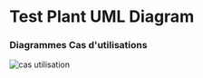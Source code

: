 # Test Plant UML Diagram

### Diagrammes Cas d'utilisations

![cas utilisation](http://www.plantuml.com/plantuml/png/VLFDRXCn4BxxAKPxAGX5QadQa6grAYe_TzhUUZ7hIMhmZYDxZ430kt3DS-J5iBqkMZaakSryFz-EPtBZMJeEWn46rmnimUdD4uFI3dlMbeJisJfuO6sqbup1WVJGJEj7QjkjquDqFxgkAOAtMadYKhp3GPAAt6TG3PgqPoSvDpT837VelZtRjwt7tfBAbezKe4Q8QMxxQpOhEGVzIMGDrUaYJIffOn2QU_qLsJRmKq3y1O-zz0WFjnVvgsuj-M0OqyXWpf0y3fyDfagX1zPzLFkcqhu-r0Ogv9expzmFsh13LuEB37xSxo86vdZWvHZezZjqnwEkCkkzqdoAjSoiJ_lTrf9o2Fi_9x__JQRVdSd0JqYir_fmZDN82TjqC-YEE5sS_vSslZMycfz_iS7vLB8DFZz7xZGY6qsN7bV-8Xg-J43UPHixQI_NROlV6KbrNONDuHecO4R_NHHaog985h7iykX9egatGM7K5BGONauDQ_3gCAtSzHYrBFpbaQW4LrSz2bT5k3ebp6yzY_poBnE_nGsI2eFv2m00 "cas utilisation")